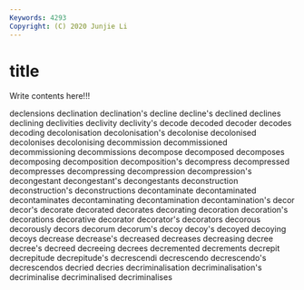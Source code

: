 ```yaml
---
Keywords: 4293
Copyright: (C) 2020 Junjie Li
---
```


# title

Write contents here!!!

declensions 
declination 
declination's 
decline 
decline's
declined 
declines 
declining 
declivities 
declivity 
declivity's 
decode 
decoded 
decoder 
decodes
decoding 
decolonisation 
decolonisation's 
decolonise 
decolonised 
decolonises 
decolonising 
decommission 
decommissioned 
decommissioning
decommissions 
decompose 
decomposed 
decomposes 
decomposing 
decomposition 
decomposition's 
decompress 
decompressed 
decompresses
decompressing 
decompression 
decompression's 
decongestant 
decongestant's 
decongestants 
deconstruction 
deconstruction's 
deconstructions 
decontaminate
decontaminated 
decontaminates 
decontaminating 
decontamination 
decontamination's 
decor 
decor's 
decorate 
decorated 
decorates
decorating 
decoration 
decoration's 
decorations 
decorative 
decorator 
decorator's 
decorators 
decorous 
decorously
decors 
decorum 
decorum's 
decoy 
decoy's 
decoyed 
decoying 
decoys 
decrease 
decrease's
decreased 
decreases 
decreasing 
decree 
decree's 
decreed 
decreeing 
decrees 
decremented 
decrements
decrepit 
decrepitude 
decrepitude's 
decrescendi 
decrescendo 
decrescendo's 
decrescendos 
decried 
decries 
decriminalisation
decriminalisation's 
decriminalise 
decriminalised 
decriminalises 
